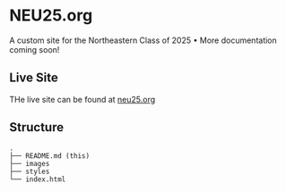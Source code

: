 # NEU25.org

A custom site for the Northeastern Class of 2025 • More documentation coming soon!

## Live Site

THe live site can be found at [neu25.org](https://www.neu25.org)

## Structure

```
.
├── README.md (this)
├── images
├── styles
└── index.html
```
